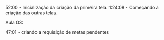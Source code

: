52:00 - Inicialização da criação da primeira tela.
1:24:08 - Começando a criação das outras telas.

Aula 03:

47:01 - criando a requisição de metas pendentes